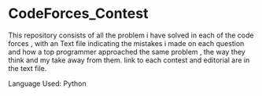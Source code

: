 # CodeForces_Contest
This repository consists of all the problem i have solved in each of the code forces , with an Text file indicating the mistakes i made on each question and how a top programmer approached the same problem , the way they think and my take away from them. link to each contest and editorial are in the text file.

Language Used: Python
